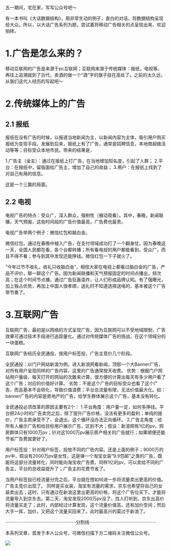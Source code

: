 五一期间，宅在家，写写公众号吧～

有一本书叫《大话数据结构》，用非常生动的例子，直白的对话，将数据结构呈现​给大众。所以，以大话广告系列为题，尝试着将移动广告相关的​点呈现出来，欢迎拍砖。

# 1.广告是怎么来的？

移动互联网的广告是来源于pc互联网；互联网来源于传统媒体：报纸，电视等。再往上追溯就到了古代，卖酒的做一个“酒”字的旗子挂在高处了。之前的太久远，从我们这代人经历的写起吧～

# 2.传统媒体上的广告

## 2.1 报纸

报纸在没有广告的时候，以报道当地新闻为主，以新闻内容为主体，吸引用户购买报纸为变现手段。发展到后来，报纸上有了广告，通常是招聘信息，本地商超做活动等等；目标受众本地市民​。带来的结果是，

1.广告主（金主）：通过在报纸上打广告，在当地增加知名度，引起了人群；
2.平台：在报纸中，留版面给广告主，增加了自己的收益；
3.用户：在报纸上找到了对自己有用的信息​。

这是一个三赢的局面​。
​
## 2.2 电视

电视广告的特点：受众广，深入群众，强制性（被动观看）。其中，春晚，新闻联播，天气预报，这些时间段的广告价值最高，广告费也最贵。

电视广告举两个例子：微信红包和脑白金。

微信红包，通过在春晚中植入广告，在支付领域成功打了一个翻身仗。因为春晚这一天，全国人民都在看，各个台都转播；所有看电视的用户都能看到，受众广，而且不得不看；参与到其中发现还能挣钱。微信红包一下子就火了。

“今年过节不收礼，收礼只收脑白金”，相信大家在电视上都看过脑白金的广告，产品不评价，聊一聊这个广告。因为新闻联播和天气预报固定的时间点播出，频次高；在这个时间节点播，通过广告狂轰滥炸，让人们形成品牌认知。有了强曝光，加上独占优势，再加上中国人很孝顺，送礼时不知道选择送啥的，基本被这个广告带节奏了。

# 3.互联网广告

互联网广告，最初是以网络的方式呈现广告，因为互联网可以不受地域限制，广告效果可通过技术手段进行追踪量化。通过对传统媒体广告的挑战，在这个领域分的一块蛋糕。

互联网广告经历全民通投，按用户标签投，广告主竞价几个阶段。

全民通投：以门户网站新浪为例，进入新浪网看新闻，顶部一个大Banner广告，对所有用户呈现同样的广告内容，这里的广告通常按天收费。
优势：根据门户网站用户量级，每天打开的网站的次数来计算，很方便的计算出每天有多少用户看了这个广告；对应的价值好计算。
劣势：不是这个广告的目标受众也看了这个广告，而且基本不会转化，导致价值浪费；平台总流量有限，无法价值最大化。如：banner广告的内容是房地产的广告，给学生群体展示这个广告，基本没有转化。

全民通投必须改革的原因主要有2个：
1.平台角度：用户量一定，如何多挣钱。平台把24小时的广告卖完之后，除了提升广告价格，没法有更多的盈利；单纯的提价，广告主若承受不了，会退出，这个循环没办法正向循环。
2.广告主角度：给所有人展示广告和给目标用户展示广告，区别不大；假设：新浪网有1亿的pv，购房群体只有1000万pv；针对这1000万pv展示房产相关的广告就行；如果顺便还能节省广告费就更好了。

用户标签投：针对用户标签，投放不同的广告内容。还是上面的例子；9000万的pv中，假设有2000万pv是女性，这是弹一个淘宝女装“9.9包邮”之类的广告，既能将这部分流量转化，同时能向淘宝收广告费。同样1亿的pv，可以卖给不同的广告主，平台的总收益提升了；广告主的花费节省了。

当用户标签投已经流量分完之后，平台就在想如何进一步将流量卖出更高的价值。广告主竞价出现了。
同样是买女装，淘宝有流量的需求，京东也希望将自己的女装卖出去；这时，只有通过在新浪这里出更高的价格，将这个广告位买下，才能将流量导入到京东去。第二天，淘宝发现2000万pv没了，找人打听到，京东出高价将流量买走了；此时，内部经过计算发现，这个流量价值高，还有加价空间；然后大手一挥，加价，又把这个流量买回来了。此时最高兴的莫过于新浪了。

·······················································分割线····················································

本系列文章，首发于本人公众号，可微信扫描下方二维码关注微信公众号。

![](https://github.com/fableyjg/FableSay/blob/master/pic/gongzhognhao%20scan%20code.jpg)
